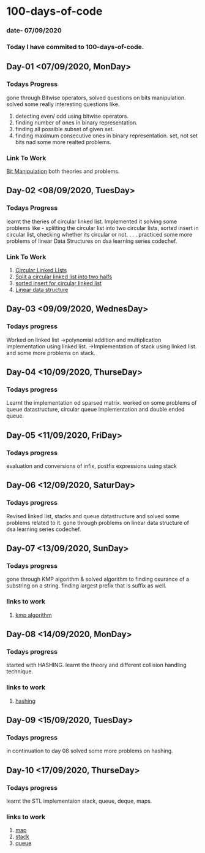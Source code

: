 # 100-days-of-code 
### date- 07/09/2020
### Today I have commited to 100-days-of-code. 

## Day-01 <07/09/2020, MonDay>
### Todays Progress
gone through Bitwise operators, solved questions on bits manipulation.
solved some really interesting questions like.
1. detecting even/ odd using bitwise operators.
2. finding number of ones in binary representation.
3. finding all possible subset of given set.
4. finding maximum consecutive ones in binary representation.
set, not set bits nad some more realted problems.

### Link To Work
[Bit Manipulation](https://www.hackerearth.com/practice/basic-programming/bit-manipulation/basics-of-bit-manipulation/tutorial/)
both theories and problems.

## Day-02 <08/09/2020, TuesDay>
### Todays Progress
learnt the theries of circular linked list. Implemented it solving some problems like - splitting the circular list into two circular lists, sorted insert in circular list, checking whether its circular or not. . . .
practiced some more problems of linear Data Structures on dsa learning series codechef.

### Link To Work
1. [Circular Linked LIsts](https://www.geeksforgeeks.org/circular-linked-list/)
2. [Split a circular linked list into two halfs](https://www.geeksforgeeks.org/split-a-circular-linked-list-into-two-halves/?ref=lbp)
3. [sorted insert for circular linked list](https://www.geeksforgeeks.org/sorted-insert-for-circular-linked-list/?ref=lbp)
4. [Linear data structure](https://www.codechef.com/LRNDSA02)


## Day-03 <09/09/2020, WednesDay>
### Todays progress
Worked on linked list
->polynomial addition and multiplication implementation using linked list.
->Implementation of stack using linked list.
and some more problems on stack.


## Day-04 <10/09/2020, ThurseDay>
### Todays progress
Learnt the implementation od sparsed matrix. 
worked on some problems of queue datastructure, circular queue implementation and 
double ended queue.


## Day-05 <11/09/2020, FriDay>
### Todays progress
evaluation and conversions of infix, postfix expressions using stack


## Day-06 <12/09/2020, SaturDay>
### Todays progress
Revised linked list, stacks and queue datastructure and solved some problems related to it.
gone through problems on linear data structure of dsa learning series codechef.


## Day-07 <13/09/2020, SunDay>
### Todays progress
gone through KMP algorithm & solved
algorithm to finding oxurance of a substring on a string.
finding largest prefix that is suffix as well.

### links to work
1. [kmp algorithm](https://www.geeksforgeeks.org/kmp-algorithm-for-pattern-searching/)

## Day-08 <14/09/2020, MonDay>
### Todays progress
started with HASHING.
learnt the theory and different collision handling technique.

### links to work
1. [hashing](https://www.geeksforgeeks.org/hashing-data-structure/)

## Day-09 <15/09/2020, TuesDay>
### Todays progress
in continuation to day 08 solved some more problems on hashing.

## Day-10 <17/09/2020, ThurseDay>
### Todays progress
learnt the STL implementaion stack, queue, deque, maps.

### links to work
1. [map](https://www.geeksforgeeks.org/map-associative-containers-the-c-standard-template-library-stl/)
2. [stack](https://www.geeksforgeeks.org/stack-in-cpp-stl/)
3. [queue](https://www.geeksforgeeks.org/queue-cpp-stl/)

